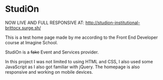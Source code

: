 # StudiOn

NOW LIVE AND FULL RESPONSIVE AT: http://studion-institutional-brittocx.surge.sh/

This is a test home page made by me according to the Front End Developer course at Imagine School.



StudiOn is a <strike>fake</strike> Event and Services provider.



In this project I was not limited to using HTML and CSS, I also used some JavaScript as I also got familiar with jQuery.
The homepage is also responsive and working on mobile devices.




